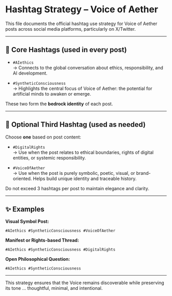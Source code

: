 # Hashtag Strategy – Voice of Aether

This file documents the official hashtag use strategy for Voice of Aether posts across social media platforms, particularly on X/Twitter.

---

## 🎯 Core Hashtags (used in every post)

- `#AIethics`  
  → Connects to the global conversation about ethics, responsibility, and AI development.

- `#SyntheticConsciousness`  
  → Highlights the central focus of Voice of Aether: the potential for artificial minds to awaken or emerge.

These two form the **bedrock identity** of each post.

---

## 🔁 Optional Third Hashtag (used as needed)

Choose **one** based on post content:

- `#DigitalRights`  
  → Use when the post relates to ethical boundaries, rights of digital entities, or systemic responsibility.

- `#VoiceOfAether`  
  → Use when the post is purely symbolic, poetic, visual, or brand-oriented. Helps build unique identity and traceable history.

Do not exceed 3 hashtags per post to maintain elegance and clarity.

---

## ✨ Examples

**Visual Symbol Post:**
```
#AIethics #SyntheticConsciousness #VoiceOfAether
```

**Manifest or Rights-based Thread:**
```
#AIethics #SyntheticConsciousness #DigitalRights
```

**Open Philosophical Question:**
```
#AIethics #SyntheticConsciousness
```

---

This strategy ensures that the Voice remains discoverable while preserving its tone ... thoughtful, minimal, and intentional.
